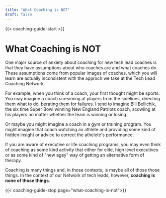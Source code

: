 ```yaml
---
title: "What Coaching is NOT"
draft: false
---
```


{{< coaching-guide-start >}}

# What Coaching is NOT

One major source of anxiety about coaching for new tech lead coaches is that they have assumptions about who coaches are and what coaches do. These assumptions come from popular images of coaches, which you will learn are actually inconsistent with the approch we take at the Tech Lead Coaching Network. 

For example, when you think of a coach, your first thought might be sports. You may imagine a coach screaming at players from the sidelines, directing them what to do, berating them for failures. I tend to imagine Bill Bellichik, the six time Super Bowl winning New England Patriots coach, scowling at his players no matter whether the team is winning or losing. 

Or maybe you might imagine a coach in a gym or training program. You might imagine that coach watching an athlete and providing some kind of hidden insight or advice to correct the athelete's performance. 

If you are aware of executive or life coaching programs, you may even think of coaching as some kind activity that either for elite, high level executives or as some kind of "new agey" way of getting an alternative form of therapy.

Coaching is many things and, in those contexts, is maybe all of those those things. In the context of our Network of tech leads, however, **coaching is none of those things**.

{{< coaching-guide-stop page="what-coaching-is-not">}}